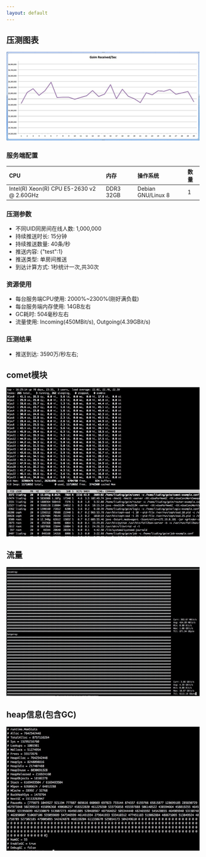 ```yaml
---
layout: default
---
```


## 压测图表
![benchmark](https://raw.githubusercontent.com/Terry-Mao/goim/v2.0/docs/benchmark.jpg)

### 服务端配置
| CPU | 内存 | 操作系统 | 数量 |
| :---- | :---- | :---- | :---- |
| Intel(R) Xeon(R) CPU E5-2630 v2 @ 2.60GHz  | DDR3 32GB | Debian GNU/Linux 8 | 1 |

### 压测参数
* 不同UID同房间在线人数: 1,000,000
* 持续推送时长: 15分钟
* 持续推送数量: 40条/秒
* 推送内容: {"test":1}
* 推送类型: 单房间推送
* 到达计算方式: 1秒统计一次,共30次

### 资源使用
* 每台服务端CPU使用: 2000%~2300%(刚好满负载)
* 每台服务端内存使用: 14GB左右
* GC耗时: 504毫秒左右
* 流量使用: Incoming(450MBit/s), Outgoing(4.39GBit/s)

### 压测结果
* 推送到达: 3590万/秒左右;

## comet模块
![benchmark-comet](https://raw.githubusercontent.com/Terry-Mao/goim/v2.0/docs/benchmark-comet.jpg)

## 流量
![benchmark-flow](https://raw.githubusercontent.com/Terry-Mao/goim/v2.0/docs/benchmark-flow.jpg)

## heap信息(包含GC)
![benchmark-flow](https://raw.githubusercontent.com/Terry-Mao/goim/v2.0/docs/benchmark-heap.jpg)
